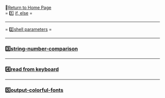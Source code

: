 :hotel:[Return to Home Page](https://github.com/geophydog/geophydog.github.io)  
= :one: [if, else](https://github.com/geophydog/Linux-Notes/blob/master/Shell/IF-ELSE.md) =

***

= :two:[shell parameters](https://github.com/geophydog/Linux-Notes/blob/master/Shell/Shell-parameters.md) =

***

### :three:[string-number-comparison](https://github.com/geophydog/Linux-Notes/blob/master/Shell/string-number-comparison.md)

***

### :four:[read from keyboard](https://github.com/geophydog/Linux-Notes/blob/master/Shell/Input-from-keyboard.md)

***

### :five:[output-colorful-fonts](https://github.com/geophydog/Linux-Notes/blob/master/Shell/output-colorful-fonts.md)
